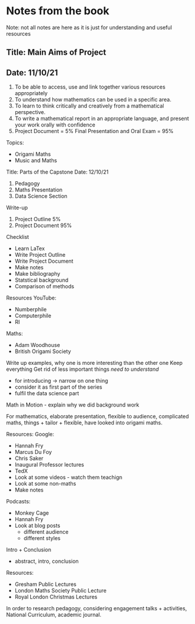 # Notes from the book
Note: not all notes are here as it is just for understanding and useful resources

## Title: Main Aims of Project
## Date: 11/10/21
1. To be able to access, use and link together various resources appropriately
2. To understand how mathematics can be used in a specific area.
3. To learn to think critically and creatively from a mathematical perspective.
4. To write a mathematical report in an appropriate language, and present your work orally with confidence
5. Project Document = 5%
   Final Presentation and Oral Exam = 95%

Topics:
- Origami Maths
- Music and Maths

Title: Parts of the Capstone
Date: 12/10/21

1. Pedagogy
2. Maths Presentation
3. Data Science Section

Write-up
1. Project Outline      5%
2. Project Document     95%

Checklist
- Learn LaTex
- Write Project Outline
- Write Project Document
- Make notes
- Make bibliography
- Statstical background
- Comparison of methods

Resources
YouTube:
- Numberphile
- Computerphile
- RI

Maths:
- Adam Woodhouse
- British Origami Society

Write up examples, why one is more interesting than the other one
Keep everything
Get rid of less important things
*need to understand*
- for introducing -> narrow on one thing
- consider it as first part of the series
- fulfil the data science part

Math in Motion - explain why we did background work

For mathematics, elaborate presentation, flexible to audience, complicated maths, things + tailor + flexible, have looked into origami maths.

Resources:
Google:
- Hannah Fry
- Marcus Du Foy
- Chris Saker
- Inaugural Professor lectures
- TedX 
- Look at some videos - watch them teachign
- Look at some non-maths
- Make notes

Podcasts:
- Monkey Cage
- Hannah Fry
- Look at blog posts 
    - different audience
    - different styles

Intro + Conclusion
- abstract, intro, conclusion

Resources:
- Gresham Public Lectures
- London Maths Society Public Lecture
- Royal London Christmas Lectures

In order to research pedagogy, considering engagement talks + activities, National Curriculum, academic journal. 

